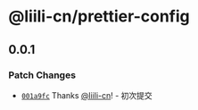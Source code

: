 # @liili-cn/prettier-config

## 0.0.1

### Patch Changes

- [`001a9fc`](https://github.com/liili-cn/claystove/commit/001a9fc3c5b5db85e3200ccc199e31b9e668df5b) Thanks [@liili-cn](https://github.com/liili-cn)! - 初次提交
